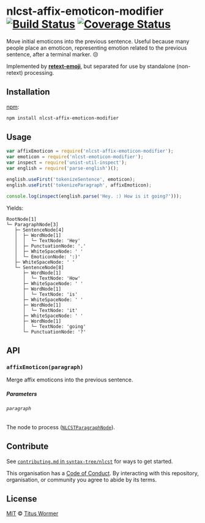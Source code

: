 # nlcst-affix-emoticon-modifier [![Build Status][travis-badge]][travis] [![Coverage Status][codecov-badge]][codecov]

Move initial emoticons into the previous sentence.  Useful because many people
place an emoticon, representing emotion related to the previous sentence, after
a terminal marker.  :unamused:

Implemented by [**retext-emoji**][retext-emoji], but separated for use by
standalone (non-retext) processing.

## Installation

[npm][]:

```bash
npm install nlcst-affix-emoticon-modifier
```

## Usage

```js
var affixEmoticon = require('nlcst-affix-emoticon-modifier');
var emoticon = require('nlcst-emoticon-modifier');
var inspect = require('unist-util-inspect');
var english = require('parse-english')();

english.useFirst('tokenizeSentence', emoticon);
english.useFirst('tokenizeParagraph', affixEmoticon);

console.log(inspect(english.parse('Hey. :) How is it going?')));
```

Yields:

```text
RootNode[1]
└─ ParagraphNode[3]
   ├─ SentenceNode[4]
   │  ├─ WordNode[1]
   │  │  └─ TextNode: 'Hey'
   │  ├─ PunctuationNode: '.'
   │  ├─ WhiteSpaceNode: ' '
   │  └─ EmoticonNode: ':)'
   ├─ WhiteSpaceNode: ' '
   └─ SentenceNode[8]
      ├─ WordNode[1]
      │  └─ TextNode: 'How'
      ├─ WhiteSpaceNode: ' '
      ├─ WordNode[1]
      │  └─ TextNode: 'is'
      ├─ WhiteSpaceNode: ' '
      ├─ WordNode[1]
      │  └─ TextNode: 'it'
      ├─ WhiteSpaceNode: ' '
      ├─ WordNode[1]
      │  └─ TextNode: 'going'
      └─ PunctuationNode: '?'
```

## API

### `affixEmoticon(paragraph)`

Merge affix emoticons into the previous sentence.

##### Parameters

###### `paragraph`

The node to process ([`NLCSTParagraphNode`][paragraph]).

## Contribute

See [`contributing.md` in `syntax-tree/nlcst`][contributing] for ways to get
started.

This organisation has a [Code of Conduct][coc].  By interacting with this
repository, organisation, or community you agree to abide by its terms.

## License

[MIT][license] © [Titus Wormer][author]

<!-- Definitions -->

[travis-badge]: https://img.shields.io/travis/syntax-tree/nlcst-affix-emoticon-modifier.svg

[travis]: https://travis-ci.org/syntax-tree/nlcst-affix-emoticon-modifier

[codecov-badge]: https://img.shields.io/codecov/c/github/syntax-tree/nlcst-affix-emoticon-modifier.svg

[codecov]: https://codecov.io/github/syntax-tree/nlcst-affix-emoticon-modifier

[npm]: https://docs.npmjs.com/cli/install

[license]: LICENSE

[author]: http://wooorm.com

[retext-emoji]: https://github.com/wooorm/retext-emoji

[paragraph]: https://github.com/syntax-tree/nlcst#paragraph

[contributing]: https://github.com/syntax-tree/nlcst/blob/master/contributing.md

[coc]: https://github.com/syntax-tree/nlcst/blob/master/code-of-conduct.md
